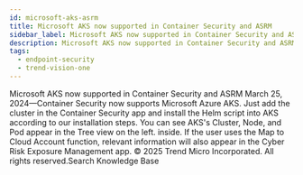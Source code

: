 ```yaml
---
id: microsoft-aks-asrm
title: Microsoft AKS now supported in Container Security and ASRM
sidebar_label: Microsoft AKS now supported in Container Security and ASRM
description: Microsoft AKS now supported in Container Security and ASRM
tags:
  - endpoint-security
  - trend-vision-one
---
```


 Microsoft AKS now supported in Container Security and ASRM March 25, 2024—Container Security now supports Microsoft Azure AKS. Just add the cluster in the Container Security app and install the Helm script into AKS according to our installation steps. You can see AKS's Cluster, Node, and Pod appear in the Tree view on the left. inside. If the user uses the Map to Cloud Account function, relevant information will also appear in the Cyber Risk Exposure Management app. © 2025 Trend Micro Incorporated. All rights reserved.Search Knowledge Base